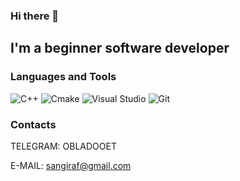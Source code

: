 ### Hi there 👋

## I'm a beginner software developer

### Languages and Tools

![C++](https://img.shields.io/badge/-C++-090909?style-for-the-badge&logo=C%2b%2b&logoColor=6296CC)
![Cmake](https://img.shields.io/badge/-Cmake-090909?style-for-the-badge&logo=Cmake&logoColor=6296CC)
![Visual Studio](https://img.shields.io/badge/-Visual%20Studio-090909?style-for-the-badge&logo=Visual%20Studio&logoColor=a578dd)
![Git](https://img.shields.io/badge/-Git-090909?style-for-the-badge&logo=Git&logoColor=f05033)

### Contacts 
TELEGRAM: OBLADOOET

E-MAIL: sangiraf@gmail.com
